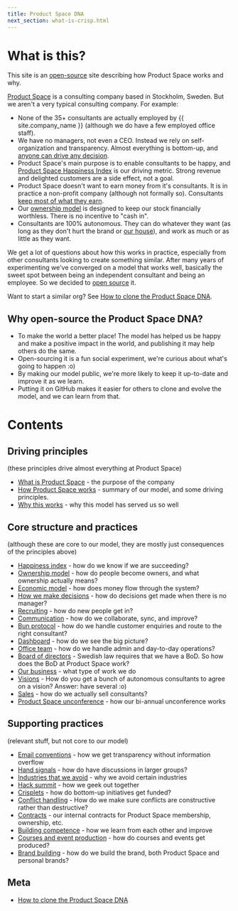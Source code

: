 ```yaml
---
title: Product Space DNA
next_section: what-is-crisp.html
---
```


What is this?
=============

This site is an [open-source](http://en.wikipedia.org/wiki/Open_source) site describing how Product Space works and why.

[Product Space](https://www.crisp.se) is a consulting company based in Stockholm, Sweden. But we aren't a very typical consulting company. For example:

-   None of the 35+ consultants are actually employed by {{ site.company_name }} (although we do have a few employed office staff).
-   We have no managers, not even a CEO. Instead we rely on self-organization and transparency. Almost everything is bottom-up, and [anyone can drive any decision](decisions.html).
-   Product Space's main purpose is to enable consultants to be happy, and [Product Space Happiness Index](happiness-index.html) is our driving metric. Strong revenue and delighted customers are a side effect, not a goal.
-   Product Space doesn't want to earn money from it's consultants. It is in practice a non-profit company (although not formally so). Consultants [keep most of what they earn](economic-model.html).
-   Our [ownership model](ownership-model.html) is designed to keep our stock financially worthless. There is no incentive to "cash in".
-   Consultants are 100% autonomous. They can do whatever they want (as long as they don't hurt the brand or [our house](what-is-crisp.html)), and work as much or as little as they want.

We get a lot of questions about how this works in practice, especially from other consultants looking to create something similar. After many years of experimenting we've converged on a model that works well, basically the sweet spot between being an independent consultant and being an employee. So we decided to [open source](http://en.wikipedia.org/wiki/Open_source) it.

Want to start a similar org? See [How to clone the Product Space DNA](how-to-copy.html).

Why open-source the Product Space DNA?
------------------------------

-   To make the world a better place! The model has helped us be happy and make a positive impact in the world, and publishing it may help others do the same.
-   Open-sourcing it is a fun social experiment, we're curious about what's going to happen :o)
-   By making our model public, we're more likely to keep it up-to-date and improve it as we learn.
-   Putting it on GitHub makes it easier for others to clone and evolve the model, and we can learn from that.

Contents
========

Driving principles
------------------

(these principles drive almost everything at Product Space)

-   [What is Product Space](what-is-crisp.html) - the purpose of the company
-   [How Product Space works](how-crisp-works.html) - summary of our model, and some driving principles.
-   [Why this works](why-this-works.html) - why this model has served us so well

Core structure and practices
----------------------------

(although these are core to our model, they are mostly just consequences of the principles above)

-   [Happiness index](happiness-index.html) - how do we know if we are succeeding?
-   [Ownership model](ownership-model.html) - how do people become owners, and what ownership actually means?
-   [Economic model](economic-model.html) - how does money flow through the system?
-   [How we make decisions](decisions.html) - how do decisions get made when there is no manager?
-   [Recruiting](recruiting.html) - how do new people get in?
-   [Communication](communication.html) - how do we collaborate, sync, and improve?
-   [Bun protocol](bun-protocol.html) - how do we handle customer enquiries and route to the right consultant?
-   [Dashboard](dashboard.html) - how do we see the big picture?
-   [Office team](office-team.html) - how do we handle admin and day-to-day operations?
-   [Board of directors](board.html) - Swedish law requires that we have a BoD. So how does the BoD at Product Space work?
-   [Our business](our-business.html) - what type of work we do
-   [Visions](visions.html) - How do you get a bunch of autonomous consultants to agree on a vision? Answer: have several :o)
-   [Sales](sales.html) - how do we actually sell consultants?
-   [Product Space unconference](unconference.html) - how our bi-annual unconference works

Supporting practices
--------------------

(relevant stuff, but not core to our model)

-   [Email conventions](email-conventions.html) - how we get transparency without information overflow
-   [Hand signals](hand-signals.html) - how do have discussions in larger groups?
-   [Industries that we avoid](industries-that-we-avoid.html) - why we avoid certain industries
-   [Hack summit](hack-summit.html) - how we geek out together
-   [Crisplets](crisplets.html) - how do bottom-up initiatives get funded?
-   [Conflict handling](conflict-handling.html) - How do we make sure conflicts are constructive rather than destructive?
-   [Contracts](contracts.html) - our internal contracts for Product Space membership, ownership, etc.
-   [Building competence](building-competence.html) - how we learn from each other and improve
-   [Courses and event production](courses-and-event-production.html) - how do courses and events get produced?
-   [Brand building](brand-building.html) - how do we build the brand, both Product Space and personal brands?

Meta
----

-   [How to clone the Product Space DNA](how-to-copy.html)
